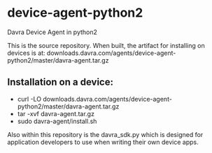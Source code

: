 # device-agent-python2
Davra Device Agent in python2

This is the source repository. When built, the artifact for installing on devices is at:
downloads.davra.com/agents/device-agent-python2/master/davra-agent.tar.gz


## Installation on a device:

- curl -LO  downloads.davra.com/agents/device-agent-python2/master/davra-agent.tar.gz
- tar -xvf davra-agent.tar.gz
- sudo davra-agent/install.sh



Also within this repository is the davra_sdk.py which is designed for application developers to use when writing their own device apps. 
